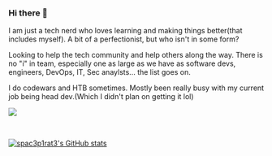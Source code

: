 ### Hi there 👋
I am just a tech nerd who loves learning and making things better(that includes myself).
A bit of a perfectionist, but who isn't in some form?

Looking to help the tech community and help others along the way. There is no "i" in team, especially one as large as we have as software devs, engineers, 
DevOps, IT, Sec anaylsts... the list goes on. 

I do codewars and HTB sometimes. Mostly been really busy with my current job being head dev.(Which I didn't plan on getting it lol)

<a  href="https://www.codewars.com/users/spac3P1rat3/completed"><img src="https://www.codewars.com/users/spac3P1rat3/badges/large"></a>


<br>

[![spac3p1rat3's GitHub stats](https://github-readme-stats.vercel.app/api?username=spac3p1rat3&show_icons=true&theme=radical)](https://github.com/spac3p1rat3/github-readme-stats)
<!--
**spac3P1rat3/spac3p1rat3** is a ✨ _special_ ✨ repository because its `README.md` (this file) appears on your GitHub profile.

Here are some ideas to get you started:

- 🔭 I’m currently working on ...
- 🌱 I’m currently learning ...
- 👯 I’m looking to collaborate on ...
- 🤔 I’m looking for help with ...
- 💬 Ask me about ...
- 📫 How to reach me: ...
- 😄 Pronouns: ...
- ⚡ Fun fact: ...
-->
